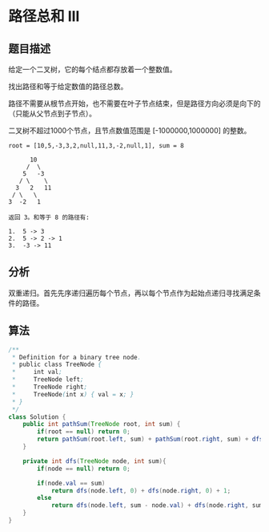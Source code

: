 # 路径总和 III

## 题目描述

给定一个二叉树，它的每个结点都存放着一个整数值。

找出路径和等于给定数值的路径总数。

路径不需要从根节点开始，也不需要在叶子节点结束，但是路径方向必须是向下的（只能从父节点到子节点）。

二叉树不超过1000个节点，且节点数值范围是 [-1000000,1000000] 的整数。

```
root = [10,5,-3,3,2,null,11,3,-2,null,1], sum = 8

      10
     /  \
    5   -3
   / \    \
  3   2   11
 / \   \
3  -2   1

返回 3。和等于 8 的路径有:

1.  5 -> 3
2.  5 -> 2 -> 1
3.  -3 -> 11
```

## 分析

双重递归。首先先序递归遍历每个节点，再以每个节点作为起始点递归寻找满足条件的路径。

## 算法

```java
/**
 * Definition for a binary tree node.
 * public class TreeNode {
 *     int val;
 *     TreeNode left;
 *     TreeNode right;
 *     TreeNode(int x) { val = x; }
 * }
 */
class Solution {
    public int pathSum(TreeNode root, int sum) {
        if(root == null) return 0;
        return pathSum(root.left, sum) + pathSum(root.right, sum) + dfs(root, sum);
    }

    private int dfs(TreeNode node, int sum){
        if(node == null) return 0;

        if(node.val == sum)
            return dfs(node.left, 0) + dfs(node.right, 0) + 1;
        else
            return dfs(node.left, sum - node.val) + dfs(node.right, sum - node.val);
    }
}
```
